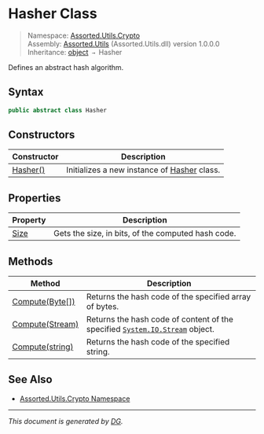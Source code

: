 ﻿# Hasher Class

> Namespace: [Assorted.Utils.Crypto](_toc.Assorted.Utils.md#Assorted.Utils.Crypto%20Namespace)\
> Assembly: [Assorted.Utils](_toc.Assorted.Utils.md) (Assorted.Utils.dll) version 1.0.0.0\
> Inheritance: [object](https://docs.microsoft.com/en-us/dotnet/api/system.object) `→` Hasher

Defines an abstract hash algorithm.

## Syntax

```csharp
public abstract class Hasher
```

## Constructors

Constructor | Description
--- | ---
[Hasher()](Assorted.Utils.Crypto.Hasher.-ctor.md) | Initializes a new instance of [Hasher](Assorted.Utils.Crypto.Hasher.md) class.

## Properties

Property | Description
--- | ---
[Size](Assorted.Utils.Crypto.Hasher.Size.md) | Gets the size, in bits, of the computed hash code.

## Methods

Method | Description
--- | ---
[Compute(Byte[])](Assorted.Utils.Crypto.Hasher.Compute.md#Compute%28Byte%5B%5D%29) | Returns the hash code of the specified array of bytes.
[Compute(Stream)](Assorted.Utils.Crypto.Hasher.Compute.md#Compute%28Stream%29) | Returns the hash code of content of the specified [`System.IO.Stream`](https://docs.microsoft.com/en-us/dotnet/api/system.io.stream) object.
[Compute(string)](Assorted.Utils.Crypto.Hasher.Compute.md#Compute%28string%29) | Returns the hash code of the specified string.

## See Also

- [Assorted.Utils.Crypto Namespace](_toc.Assorted.Utils.md#Assorted.Utils.Crypto%20Namespace)

---

_This document is generated by [DG](https://github.com/Khojasteh/dg)._
